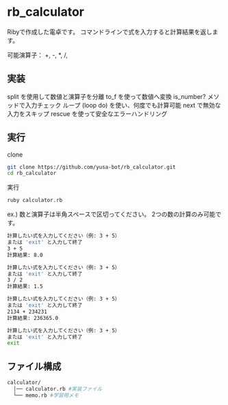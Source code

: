 # rb_calculator
Ribyで作成した電卓です。
コマンドラインで式を入力すると計算結果を返します。

可能演算子：
+, 
-, 
*, 
/, 

## 実装
split を使用して数値と演算子を分離
to_f を使って数値へ変換
is_number? メソッドで入力チェック
ループ (loop do) を使い、何度でも計算可能
next で無効な入力をスキップ
rescue を使って安全なエラーハンドリング

## 実行
clone
```bash
git clone https://github.com/yusa-bot/rb_calculator.git
cd rb_calculator
```

実行
```bash
ruby calculator.rb 
```

ex.)
数と演算子は半角スペースで区切ってください。
2つの数の計算のみ可能です。

```bash
計算したい式を入力してください（例: 3 + 5）
または 'exit' と入力して終了
3 + 5
計算結果: 8.0

計算したい式を入力してください（例: 3 + 5）
または 'exit' と入力して終了
3 / 2
計算結果: 1.5

計算したい式を入力してください（例: 3 + 5）
または 'exit' と入力して終了
2134 + 234231         
計算結果: 236365.0

計算したい式を入力してください（例: 3 + 5）
または 'exit' と入力して終了
exit
```

## ファイル構成
```bash
calculator/
  │── calculator.rb #実装ファイル
  └── memo.rb #学習用メモ
```
